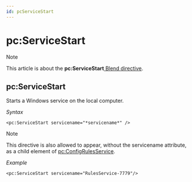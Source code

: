```yaml
---
id: pcServiceStart
---
```


# pc:ServiceStart



> [!NOTE]
> This article is about the **pc:ServiceStart**[ Blend directive](/docs/Repositories/Blend_directives).

## **pc:ServiceStart**

Starts a Windows service on the local computer.

*Syntax*

```
<pc:ServiceStart servicename="*servicename*" />
```

> [!NOTE]
> This directive is also allowed to appear, without the servicename attribute, as a child element of [pc:ConfigRulesService](/docs/Repositories/Blend_directives/pcConfigRulesService.md).

*Example*

```language-xml
<pc:ServiceStart servicename="RulesService-7779"/>
```

 